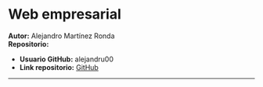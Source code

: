 # Web empresarial

**Autor:** Alejandro Martínez Ronda  
**Repositorio:**  
- **Usuario GitHub:** alejandru00  
- **Link repositorio:** [GitHub](https://github.com/alejandru00/web_empresarial.git)

---
